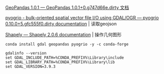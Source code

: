 
[GeoPandas 1.0.1 — GeoPandas 1.0.1+0.g747d66e.dirty 文档](https://geopandas.org/en/stable/index.html)

[pyogrio - bulk-oriented spatial vector file I/O using GDAL/OGR — pyogrio 0.10.0+5.gfc555f0.dirty documentation](https://pyogrio.readthedocs.io/en/latest/index.html) | 读取geojson

[Shapely — Shapely 2.0.6 documentation](https://shapely.readthedocs.io/en/stable/index.html) | 操作几何图形

```shell
conda install gdal geopandas pyogrio -y -c conda-forge

gdalinfo --version
set GDAL_INCLUDE_PATH=%CONDA_PREFIX%\Library\include
set GDAL_LIBRARY_PATH=%CONDA_PREFIX%\Library\lib
set GDAL_VERSION=3.9.3
```

